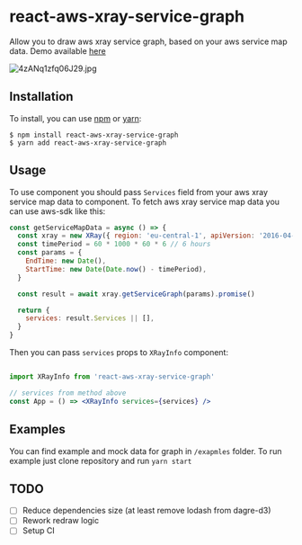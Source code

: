 # react-aws-xray-service-graph

Allow you to draw aws xray service graph, based on your aws service map data.
Demo available [here](http://react-aws-xray-service-graph.surge.sh/)

![4zANq1zfq06J29.jpg](https://s3.eu-central-1.amazonaws.com/bb-image-drai/Xray+stats+2018-08-02+12-32-41.png)

## Installation

To install, you can use [npm](https://npmjs.org/) or [yarn](https://yarnpkg.com):


    $ npm install react-aws-xray-service-graph
    $ yarn add react-aws-xray-service-graph


## Usage

To use component you should pass `Services` field from your aws xray service map data to component.
To fetch aws xray service map data you can use aws-sdk like this:

```jsx
const getServiceMapData = async () => {
  const xray = new XRay({ region: 'eu-central-1', apiVersion: '2016-04-12' })
  const timePeriod = 60 * 1000 * 60 * 6 // 6 hours
  const params = {
    EndTime: new Date(),
    StartTime: new Date(Date.now() - timePeriod),
  }

  const result = await xray.getServiceGraph(params).promise()

  return {
    services: result.Services || [],
  }
}
```

Then you can pass `services` props to `XRayInfo` component:

```jsx

import XRayInfo from 'react-aws-xray-service-graph'

// services from method above
const App = () => <XRayInfo services={services} />


```

## Examples

You can find example and mock data for graph in `/exapmles` folder. To run example just clone repository and run
`yarn start`

## TODO

- [ ] Reduce dependencies size (at least remove lodash from dagre-d3)
- [ ] Rework redraw logic
- [ ] Setup CI
